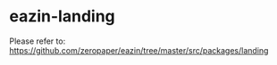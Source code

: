 # eazin-landing

Please refer to:
https://github.com/zeropaper/eazin/tree/master/src/packages/landing